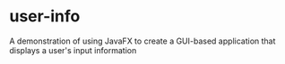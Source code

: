 # user-info
A demonstration of using JavaFX to create a GUI-based application that displays a user's input information

